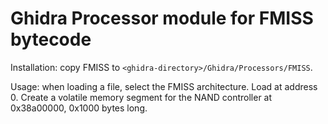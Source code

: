# Ghidra Processor module for FMISS bytecode

Installation: copy FMISS to `<ghidra-directory>/Ghidra/Processors/FMISS`.

Usage: when loading a file, select the FMISS architecture. Load at address 0. Create a volatile memory segment for the NAND controller at 0x38a00000, 0x1000 bytes long.
